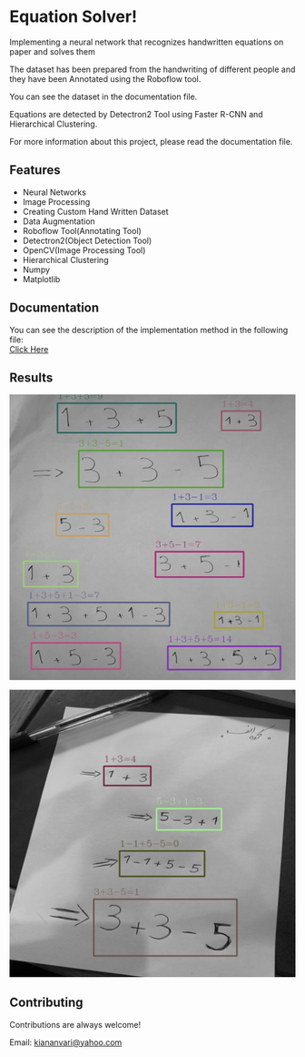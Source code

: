 
# Equation Solver!

Implementing a neural network that recognizes handwritten equations on paper and solves them

The dataset has been prepared from the handwriting of different people and they have been Annotated using the Roboflow tool.

You can see the dataset in the documentation file.

Equations are detected by Detectron2 Tool using Faster R-CNN and Hierarchical Clustering.

For more information about this project, please read the documentation file.

## Features

- Neural Networks
- Image Processing
- Creating Custom Hand Written Dataset
- Data Augmentation
- Roboflow Tool(Annotating Tool)
- Detectron2(Object Detection Tool)
- OpenCV(Image Processing Tool)
- Hierarchical Clustering
- Numpy
- Matplotlib
## Documentation

You can see the description of the implementation method in the following file:  
[Click Here](https://github.com/kiananvari/Handwritten-Equation-Solver-Neural-Network/raw/main/Documentation.pdf)


## Results 

![App Screenshot](https://github.com/kiananvari/Handwritten-Equation-Solver-Neural-Network/raw/main/Results/1.png)

![App Screenshot](https://github.com/kiananvari/Handwritten-Equation-Solver-Neural-Network/raw/main/Results/2.png)

## Contributing

Contributions are always welcome!

Email: kiananvari@yahoo.com

